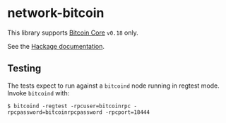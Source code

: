 network-bitcoin
====

This library supports [Bitcoin Core][1] `v0.18` only.

See the [Hackage documentation][2].

Testing
----

The tests expect to run against a `bitcoind` node running in regtest mode.
Invoke `bitcoind` with:

```shell
$ bitcoind -regtest -rpcuser=bitcoinrpc -rpcpassword=bitcoinrpcpassword -rpcport=18444
```

[1]: https://github.com/bitcoin/bitcoin
[2]: http://hackage.haskell.org/package/network-bitcoin
